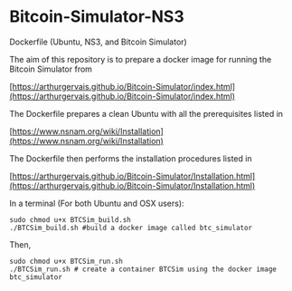 # Bitcoin-Simulator-NS3
Dockerfile (Ubuntu, NS3, and Bitcoin Simulator)

The aim of this repository is to prepare a docker image for running the Bitcoin Simulator from 

[https://arthurgervais.github.io/Bitcoin-Simulator/index.html](https://arthurgervais.github.io/Bitcoin-Simulator/index.html)

The Dockerfile prepares a clean Ubuntu with all the prerequisites listed in

[https://www.nsnam.org/wiki/Installation](https://www.nsnam.org/wiki/Installation)

The Dockerfile then performs the installation procedures listed in

[https://arthurgervais.github.io/Bitcoin-Simulator/Installation.html](https://arthurgervais.github.io/Bitcoin-Simulator/Installation.html)

In a terminal (For both Ubuntu and OSX users):
```
sudo chmod u+x BTCSim_build.sh
./BTCSim_build.sh #build a docker image called btc_simulator
```
Then,
```
sudo chmod u+x BTCSim_run.sh
./BTCSim_run.sh # create a container BTCSim using the docker image btc_simulator
```
